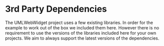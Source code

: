 # 3rd Party Dependencies

The UMLWebWidget project uses a few existing libraries. In order for the example to work out of the box
we included them here. However there is no requirement to use the versions of the libraries included here for
your own projects. We aim to always support the latest versions of the dependencies.